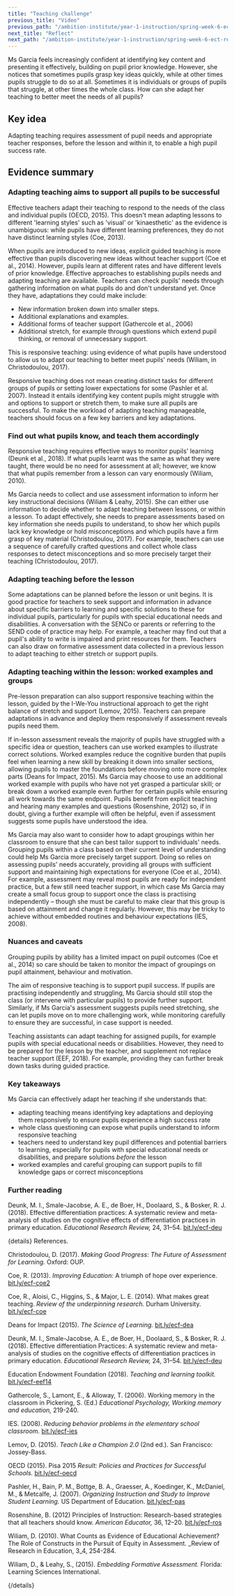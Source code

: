 ```yaml
---
title: "Teaching challenge"
previous_title: "Video"
previous_path: "/ambition-institute/year-1-instruction/spring-week-6-ect-video"
next_title: "Reflect"
next_path: "/ambition-institute/year-1-instruction/spring-week-6-ect-reflect"
---
```


Ms Garcia feels increasingly confident at identifying key content and presenting it effectively, building on pupil prior knowledge. However, she notices that sometimes pupils grasp key ideas quickly, while at other times pupils struggle to do so at all. Sometimes it is individuals or groups of pupils that struggle, at other times the whole class. How can she adapt her teaching to better meet the needs of all pupils?

## Key idea

Adapting teaching requires assessment of pupil needs and appropriate teacher responses, before the lesson and within it, to enable a high pupil success rate.

## Evidence summary

### Adapting teaching aims to support all pupils to be successful

Effective teachers adapt their teaching to respond to the needs of the class and individual pupils (OECD, 2015). This doesn't mean adapting lessons to different 'learning styles' such as 'visual' or 'kinaesthetic' as the evidence is unambiguous: while pupils have different learning preferences, they do not have distinct learning styles (Coe, 2013).

When pupils are introduced to new ideas, explicit guided teaching is more effective than pupils discovering new ideas without teacher support (Coe et al., 2014). However, pupils learn at different rates and have different levels of prior knowledge. Effective approaches to establishing pupils needs and adapting teaching are available. Teachers can check pupils' needs through gathering information on what pupils do and don't understand yet. Once they have, adaptations they could make include:

- New information broken down into smaller steps.
- Additional explanations and examples.
- Additional forms of teacher support (Gathercole et al., 2006)
- Additional stretch, for example through questions which extend pupil thinking, or removal of unnecessary support.

This is responsive teaching: using evidence of what pupils have understood to allow us to adapt our teaching to better meet pupils' needs (Wiliam, in Christodoulou, 2017).

Responsive teaching does not mean creating distinct tasks for different groups of pupils or setting lower expectations for some (Pashler et al. 2007). Instead it entails identifying key content pupils might struggle with and options to support or stretch them, to make sure all pupils are successful. To make the workload of adapting teaching manageable, teachers should focus on a few key barriers and key adaptations.

### Find out what pupils know, and teach them accordingly

Responsive teaching requires effective ways to monitor pupils' learning (Deunk et al., 2018). If what pupils learnt was the same as what they were taught, there would be no need for assessment at all; however, we know that what pupils remember from a lesson can vary enormously (Wiliam, 2010).

Ms Garcia needs to collect and use assessment information to inform her key instructional decisions (Wiliam & Leahy, 2015). She can either use information to decide whether to adapt teaching between lessons, or within a lesson. To adapt effectively, she needs to prepare assessments based on key information she needs pupils to understand, to show her which pupils lack key knowledge or hold misconceptions and which pupils have a firm grasp of key material (Christodoulou, 2017). For example, teachers can use a sequence of carefully crafted questions and collect whole class responses to detect misconceptions and so more precisely target their teaching (Christodoulou, 2017).

### Adapting teaching before the lesson

Some adaptations can be planned before the lesson or unit begins. It is good practice for teachers to seek support and information in advance about specific barriers to learning and specific solutions to these for individual pupils, particularly for pupils with special educational needs and disabilities. A conversation with the SENCo or parents or referring to the SEND code of practice may help. For example, a teacher may find out that a pupil's ability to write is impaired and print resources for them. Teachers can also draw on formative assessment data collected in a previous lesson to adapt teaching to either stretch or support pupils.

### Adapting teaching within the lesson: worked examples and groups

Pre-lesson preparation can also support responsive teaching within the lesson, guided by the I-We-You instructional approach to get the right balance of stretch and support (Lemov, 2015). Teachers can prepare adaptations in advance and deploy them responsively if assessment reveals pupils need them.

If in-lesson assessment reveals the majority of pupils have struggled with a specific idea or question, teachers can use worked examples to illustrate correct solutions. Worked examples reduce the cognitive burden that pupils feel when learning a new skill by breaking it down into smaller sections, allowing pupils to master the foundations before moving onto more complex parts (Deans for Impact, 2015). Ms Garcia may choose to use an additional worked example with pupils who have not yet grasped a particular skill; or break down a worked example even further for certain pupils while ensuring all work towards the same endpoint. Pupils benefit from explicit teaching and hearing many examples and questions (Rosenshine, 2012) so, if in doubt, giving a further example will often be helpful, even if assessment suggests some pupils have understood the idea.

Ms Garcia may also want to consider how to adapt groupings within her classroom to ensure that she can best tailor support to individuals' needs. Grouping pupils within a class based on their current level of understanding could help Ms Garcia more precisely target support. Doing so relies on assessing pupils' needs accurately, providing all groups with sufficient support and maintaining high expectations for everyone (Coe et al., 2014). For example, assessment may reveal most pupils are ready for independent practice, but a few still need teacher support, in which case Ms Garcia may create a small focus group to support once the class is practising independently – though she must be careful to make clear that this group is based on attainment and change it regularly. However, this may be tricky to achieve without embedded routines and behaviour expectations (IES, 2008).

### Nuances and caveats

Grouping pupils by ability has a limited impact on pupil outcomes (Coe et al., 2014) so care should be taken to monitor the impact of groupings on pupil attainment, behaviour and motivation.

The aim of responsive teaching is to support pupil success. If pupils are practising independently and struggling, Ms Garcia should still stop the class (or intervene with particular pupils) to provide further support. Similarly, if Ms Garcia's assessment suggests pupils need stretching, she can let pupils move on to more challenging work, while monitoring carefully to ensure they are successful, in case support is needed.

Teaching assistants can adapt teaching for assigned pupils, for example pupils with special educational needs or disabilities. However, they need to be prepared for the lesson by the teacher, and supplement not replace teacher support (EEF, 2018). For example, providing they can further break down tasks during guided practice.

### Key takeaways

Ms Garcia can effectively adapt her teaching if she understands that:

- adapting teaching means identifying key adaptations and deploying them responsively to ensure pupils experience a high success rate
- whole class questioning can expose what pupils understand to inform responsive teaching
- teachers need to understand key pupil differences and potential barriers to learning, especially for pupils with special educational needs or disabilities, and prepare solutions _before_ the lesson
- worked examples and careful grouping can support pupils to fill knowledge gaps or correct misconceptions

### Further reading

Deunk, M. I., Smale-Jacobse, A. E., de Boer, H., Doolaard, S., & Bosker, R. J. (2018). Effective differentiation practices: A systematic review and meta-analysis of studies on the cognitive effects of differentiation practices in primary education. _Educational Research Review,_ 24, 31–54. [bit.ly/ecf-deu](http://bit.ly/ecf-deu.)

{details}
References.

Christodoulou, D. (2017). _Making Good Progress: The Future of Assessment for Learning._ Oxford: OUP.

Coe, R. (2013). _Improving Education:_ A triumph of hope over experience. <a href="http://bit.ly/ecf-coe2" target="_blank" rel="noopener">bit.ly/ecf-coe2</a>

Coe, R., Aloisi, C., Higgins, S., &amp; Major, L. E. (2014). What makes great teaching. _Review of the underpinning research._ Durham University. <a href="http://bit.ly/ecf-coe" target="_blank" rel="noopener">bit.ly/ecf-coe</a>

Deans for Impact (2015). _The Science of Learning._ <a href="http://bit.ly/ecf-dea" target="_blank" rel="noopener">bit.ly/ecf-dea</a>

Deunk, M. I., Smale-Jacobse, A. E., de Boer, H., Doolaard, S., &amp; Bosker, R. J. (2018). Effective differentiation Practices: A systematic review and meta-analysis of studies on the cognitive effects of differentiation practices in primary education. _Educational Research Review,_ 24, 31–54. <a href="http://bit.ly/ecf-deu" target="_blank" rel="noopener">bit.ly/ecf-deu</a>

Education Endowment Foundation (2018). _Teaching and learning toolkit._ <a href="http://bit.ly/ecf-eef14" target="_blank" rel="noopener">bit.ly/ecf-eef14</a>

Gathercole, S., Lamont, E., &amp; Alloway, T. (2006). Working memory in the classroom in Pickering, S. (Ed.) _Educational Psychology, Working memory and education,_ 219-240.

IES. (2008). _Reducing behavior problems in the elementary school classroom._ <a href="http://bit.ly/ecf-ies" target="_blank" rel="noopener">bit.ly/ecf-ies</a>

Lemov, D. (2015). _Teach Like a Champion 2.0_ (2nd ed.). San Francisco: Jossey-Bass.

OECD (2015). Pisa 2015 _Result: Policies and Practices for Successful Schools._ <a href="http://bit.ly/ecf-oecd" target="_blank" rel="noopener">bit.ly/ecf-oecd</a>

Pashler, H., Bain, P. M., Bottge, B. A., Graesser, A., Koedinger, K., McDaniel, M., &amp; Metcalfe, J. (2007). _Organizing Instruction and Study to Improve Student Learning._ US Department of Education. <a href="http://bit.ly/ecf-pas" target="_blank" rel="noopener">bit.ly/ecf-pas</a>

Rosenshine, B. (2012) Principles of Instruction: Research-based strategies that all teachers should know. _American Educator,_ 36, 12–20. <a href="http://bit.ly/ecf-ros." target="_blank" rel="noopener">bit.ly/ecf-ros</a>

Wiliam, D. (2010). What Counts as Evidence of Educational Achievement? The Role of Constructs in the Pursuit of Equity in Assessment. \_Review of Research in Education, 3_4, 254-284.

Wiliam, D., &amp; Leahy, S., (2015). _Embedding Formative Assessment._ Florida: Learning Sciences International.

{/details}
